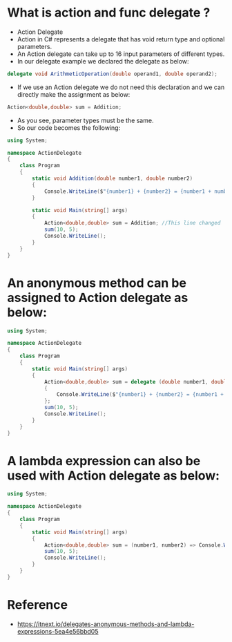 # What is action and func delegate ? #
- Action Delegate
- Action in C# represents a delegate that has void return type and optional parameters.
- An Action delegate can take up to 16 input parameters of different types.
- In our delegate example we declared the delegate as below:

```c#
delegate void ArithmeticOperation(double operand1, double operand2);
```

- If we use an Action delegate we do not need this declaration and we can directly make the assignment as below:

```c#
Action<double,double> sum = Addition;
```

- As you see, parameter types must be the same.
- So our code becomes the following:

```c#
using System;

namespace ActionDelegate
{
    class Program
    {
        static void Addition(double number1, double number2)
        {
            Console.WriteLine($"{number1} + {number2} = {number1 + number2}");
        }

        static void Main(string[] args)
        {
            Action<double,double> sum = Addition; //This line changed
            sum(10, 5);
            Console.WriteLine();
        }
    }
}
```

# An anonymous method can be assigned to Action delegate as below: #
```c#
using System;

namespace ActionDelegate
{
    class Program
    {
        static void Main(string[] args)
        {
            Action<double,double> sum = delegate (double number1, double number2)
            {
                Console.WriteLine($"{number1} + {number2} = {number1 + number2}");
            };
            sum(10, 5);
            Console.WriteLine();
        }
    }
}
```

# A lambda expression can also be used with Action delegate as below: #
```c#
using System;

namespace ActionDelegate
{
    class Program
    {
        static void Main(string[] args)
        {
            Action<double,double> sum = (number1, number2) => Console.WriteLine($"{number1} + {number2} = {number1 + number2}");
            sum(10, 5);
            Console.WriteLine();
        }
    }
}
```


# Reference #
- https://itnext.io/delegates-anonymous-methods-and-lambda-expressions-5ea4e56bbd05